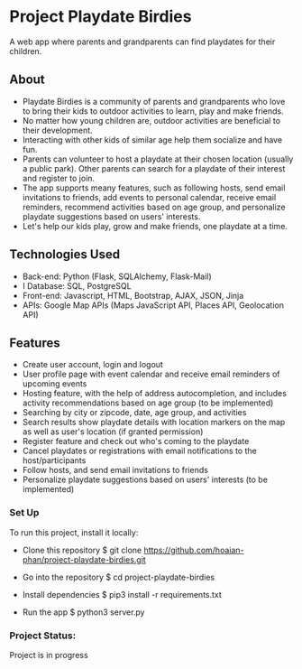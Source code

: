 # Project Playdate Birdies

A web app where parents and grandparents can find playdates for their children.

## About

- Playdate Birdies is a community of parents and grandparents who love to bring their kids to outdoor activities to learn, play and make friends.
- No matter how young children are, outdoor activities are beneficial to their development.
- Interacting with other kids of similar age help them socialize and have fun.
- Parents can volunteer to host a playdate at their chosen location (usually a public park). Other parents can search for a playdate of their interest and register to join.
- The app supports meany features, such as following hosts, send email invitations to friends, add events to personal calendar, receive email reminders, recommend activities based on age group, and personalize playdate suggestions based on users' interests.
- Let's help our kids play, grow and make friends, one playdate at a time.

## Technologies Used

- Back-end: Python (Flask, SQLAlchemy, Flask-Mail)
- I Database: SQL, PostgreSQL
- Front-end: Javascript, HTML, Bootstrap, AJAX, JSON, Jinja
- APIs: Google Map APIs (Maps JavaScript API, Places API, Geolocation API)

## Features

- Create user account, login and logout
- User profile page with event calendar and receive email reminders of upcoming events
- Hosting feature, with the help of address autocompletion, and includes activity recommendations based on age group (to be implemented)
- Searching by city or zipcode, date, age group, and activities
- Search results show playdate details with location markers on the map as well as user's location (if granted permission)
- Register feature and check out who's coming to the playdate
- Cancel playdates or registrations with email notifications to the host/participants
- Follow hosts, and send email invitations to friends
- Personalize playdate suggestions based on users' interests (to be implemented)


### Set Up

To run this project, install it locally:

- Clone this repository
$ git clone https://github.com/hoaian-phan/project-playdate-birdies.git

- Go into the repository
$ cd project-playdate-birdies

- Install dependencies
$ pip3 install -r requirements.txt

- Run the app
$ python3 server.py


### Project Status: 
Project is in progress
